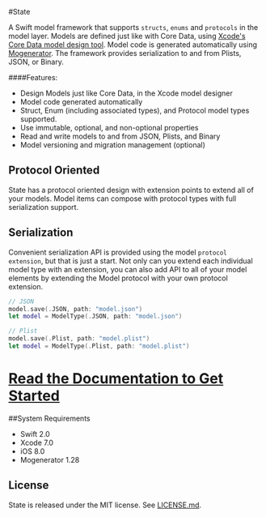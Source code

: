 #State

A Swift model framework that supports `structs`, `enums` and `protocols` in the model layer. Models are defined just like with Core Data, using [Xcode's Core Data model design tool](https://developer.apple.com/library/ios/recipes/xcode_help-core_data_modeling_tool/Articles/about_cd_modeling_tool.html#//apple_ref/doc/uid/TP40010379-CH3-SW1). Model code is  generated automatically using [Mogenerator](https://github.com/rentzsch/mogenerator). The framework provides serialization to and from Plists, JSON, or Binary.
                                                                                                                                                                                                                                                   
####Features: 

- Design Models just like Core Data, in the Xcode model designer
- Model code generated automatically
- Struct, Enum (including associated types), and Protocol model types supported.
- Use immutable, optional, and non-optional properties
- Read and write models to and from JSON, Plists, and Binary 
- Model versioning and migration management (optional)

## Protocol Oriented
State has a protocol oriented design with extension points to extend all of your models.
Model items can compose with protocol types with full serialization support.

## Serialization
Convenient serialization API is provided using the model `protocol extension`, but that is just a start. Not only can you extend each individual model type with an extension, you can also add API to all of your model elements by extending the Model protocol with your own protocol extension.


```swift
// JSON
model.save(.JSON, path: "model.json")
let model = ModelType(.JSON, path: "model.json")

// Plist
model.save(.Plist, path: "model.plist")
let model = ModelType(.Plist, path: "model.plist")
```

# [ Read the Documentation to Get Started](Docs/)

##System Requirements
- Swift 2.0
- Xcode 7.0
- iOS 8.0
- Mogenerator 1.28

## License

State is released under the MIT license. See
[LICENSE.md](https://github.com/STLabs/State/blob/master/LICENSE).
